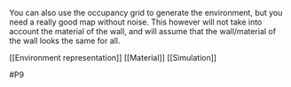  You can also use the occupancy grid to generate the environment, but you need a really good map without noise. This however will not take into account the material of the wall, and will assume that the wall/material of the wall looks the same for all. 
 
[[Environment representation]] 
[[Material]]
[[Simulation]]

#P9 